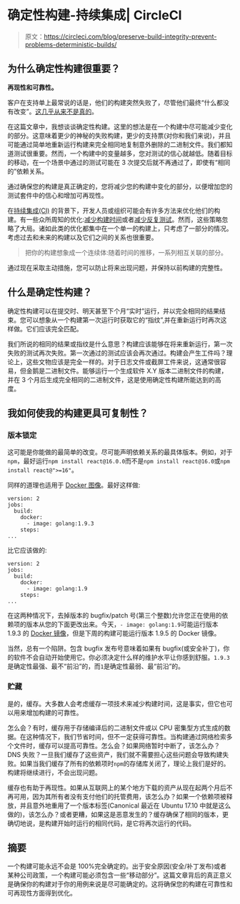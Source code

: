 # 确定性构建-持续集成| CircleCI

> 原文：<https://circleci.com/blog/preserve-build-integrity-prevent-problems-deterministic-builds/>

## 为什么确定性构建很重要？

**再现性和可靠性。**

客户在支持单上最常说的话是，他们的构建突然失败了，尽管他们最终“什么都没有改变”。[这几乎从来不是真的](https://circleci.com/blog/troubleshooting-unexplained-build-failures-the-mysterious-case-of-nothing-changed/)。

在这篇文章中，我想谈谈确定性构建。这里的想法是在一个构建中尽可能减少变化的部分。这意味着更少的神秘的失败构建，更少的支持票(对你和我们来说)，并且可能通过简单地重新运行构建来完全相同地复制意外删除的二进制文件。我们都知道测试很重要。然而，一个构建中的变量越多，您对测试的信心就越低。随着目标的移动，在一个场景中通过的测试可能在 3 次提交后就不再通过了，即使有“相同的”依赖关系。

通过确保您的构建是真正确定的，您将减少您的构建中变化的部分，以便增加您的测试套件中的信心和增加可再现性。

在[持续集成(CI)](https://circleci.com/continuous-integration/) 的背景下，开发人员或组织可能会有许多方法来优化他们的构建。有一些众所周知的优化:[减少构建时间](https://circleci.com/blog/why-is-my-build-slow/)或者[减少反复测试](https://circleci.com/blog/using-insights-to-discover-flaky-slow-and-failed-tests/)。然而，这些策略忽略了大局。诸如此类的优化都集中在一个单一的构建上，只考虑了一部分的情况。考虑过去和未来的构建以及它们之间的关系也很重要。

> 把你的构建想象成一个连续体:随着时间的推移，一系列相互关联的部分。

通过现在采取主动措施，您可以防止将来出现问题，并保持以前构建的完整性。

## 什么是确定性构建？

确定性构建可以在提交时、明天甚至下个月“实时”运行，并以完全相同的结果结束。您可以想象从一个构建第一次运行时获取它的“指纹”,并在重新运行时再次这样做。它们应该完全匹配。

我们所说的相同的结果或指纹是什么意思？构建应该能够在将来重新运行，第一次失败的测试再次失败。第一次通过的测试应该会再次通过。构建会产生工件吗？理论上，这些文物应该是完全一样的。对于日志文件或截屏工件来说，这通常很容易，但金鹅是二进制文件。能够运行一个生成软件 X.Y 版本二进制文件的构建，并在 3 个月后生成完全相同的二进制文件，这是使用确定性构建所能达到的高度。

## 我如何使我的构建更具可复制性？

### 版本锁定

这可能是你能做的最简单的改变。尽可能声明依赖关系的最具体版本。例如，对于`npm`，最好运行`npm install react@16.0.0`而不是`npm install react@16.0`或`npm install react@">=16"`。

同样的道理也适用于 [Docker 图像](https://circleci.com/docs/custom-images/)。最好这样做:

```
version: 2
jobs:
  build:
    docker:
      - image: golang:1.9.3
    steps:
... 
```

比它应该做的:

```
version: 2
jobs:
  build:
    docker:
      - image: golang:1.9
    steps:
... 
```

在这两种情况下，去掉版本的 bugfix/patch 号(第三个整数)允许您正在使用的依赖项的版本从您的下面更改出来。今天，`- image: golang:1.9`可能运行版本 1.9.3 的 [Docker 镜像](https://circleci.com/docs/custom-images/)，但是下周的构建可能运行版本 1.9.5 的 Docker 镜像。

当然，总有一个陷阱。包含 bugfix 发布号意味着如果有 bugfix(或安全补丁)，你的软件不会自动开始使用它。你必须决定什么样的维护水平让你感到舒服。`1.9.3`是确定性最强、最不“前沿”的，而`1`是确定性最弱、最“前沿”的。

### 贮藏

是的，缓存。大多数人会考虑缓存一项技术来减少构建时间，这是事实，但它也可以用来增加构建的可靠性。

怎么会？有时，缓存用于存储编译后的二进制文件或以 CPU 密集型方式生成的数据。在这种情况下，我们节省时间，但不一定获得可靠性。当构建通过网络检索多个文件时，缓存可以提高可靠性。怎么会？如果网络暂时中断了，该怎么办？DNS 失败？一旦我们缓存了这些资产，我们就不需要担心这些问题会导致构建失败。如果当我们缓存了所有的依赖项时`npm`的存储库关闭了，理论上我们是好的。构建将继续进行，不会出现问题。

缓存也有助于再现性。如果从互联网上的某个地方下载的资产从现在起两个月后不再可用，因为其所有者没有支付他们的托管费用，该怎么办？如果一个依赖项被释放，并且意外地重用了一个版本标签(Canonical 最近在 Ubuntu 17.10 中就是这么做的)，该怎么办？或者更糟，如果这是恶意发生的？缓存确保了相同的版本，更确切地说，是构建开始时运行的相同代码，是它将再次运行的代码。

## 摘要

一个构建可能永远不会是 100%完全确定的。出于安全原因(安全/补丁发布)或者某种公司政策，一个构建可能必须包含一些“移动部分”。这篇文章背后的真正意义是确保你的构建对于你的用例来说是尽可能确定的。这将确保您的构建在可靠性和可再现性方面得到优化。
